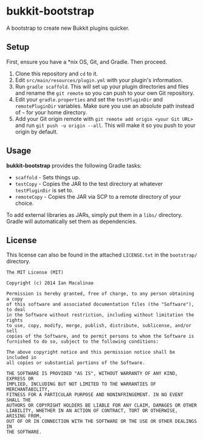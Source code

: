 bukkit-bootstrap
================

A bootstrap to create new Bukkit plugins quicker.

## Setup
First, ensure you have a *nix OS, Git, and Gradle. Then proceed.

1. Clone this repository and `cd` to it.
2. Edit `src/main/resources/plugin.yml` with your plugin's information.
3. Run `gradle scaffold`. This will set up your plugin directories and files and rename the `git remote` so you can push to your own Git repository.
4. Edit your `gradle.properties` and set the `testPluginDir` and `remotePluginDir` variables. Make sure you use an absolute path instead of `~` for your home directory.
5. Add your Git origin remote with `git remote add origin <your Git URL>` and run `git push -u origin --all`. This will make it so you push to your origin by default.

## Usage
**bukkit-bootstrap** provides the following Gradle tasks:

* `scaffold` - Sets things up.
* `testCopy` - Copies the JAR to the test directory at whatever `testPluginDir` is set to.
* `remoteCopy` - Copies the JAR via SCP to a remote directory of your choice.

To add external libraries as JARs, simply put them in a `libs/` directory. Gradle will automatically set them as dependencies.

## License
This license can also be found in the attached `LICENSE.txt` in the `bootstrap/` directory.

```
The MIT License (MIT)

Copyright (c) 2014 Ian Macalinao

Permission is hereby granted, free of charge, to any person obtaining a copy
of this software and associated documentation files (the "Software"), to deal
in the Software without restriction, including without limitation the rights
to use, copy, modify, merge, publish, distribute, sublicense, and/or sell
copies of the Software, and to permit persons to whom the Software is
furnished to do so, subject to the following conditions:

The above copyright notice and this permission notice shall be included in
all copies or substantial portions of the Software.

THE SOFTWARE IS PROVIDED "AS IS", WITHOUT WARRANTY OF ANY KIND, EXPRESS OR
IMPLIED, INCLUDING BUT NOT LIMITED TO THE WARRANTIES OF MERCHANTABILITY,
FITNESS FOR A PARTICULAR PURPOSE AND NONINFRINGEMENT. IN NO EVENT SHALL THE
AUTHORS OR COPYRIGHT HOLDERS BE LIABLE FOR ANY CLAIM, DAMAGES OR OTHER
LIABILITY, WHETHER IN AN ACTION OF CONTRACT, TORT OR OTHERWISE, ARISING FROM,
OUT OF OR IN CONNECTION WITH THE SOFTWARE OR THE USE OR OTHER DEALINGS IN
THE SOFTWARE.
```

